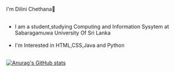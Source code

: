  I'm Dilini Chethana👋<br><br>
 <ul><li>I am a student,studying Computing and Information Sysytem at Sabaragamuwa University Of Sri Lanka<br><br></li>
<li> I'm Interested in HTML,CSS,Java and Python<br><br></li></ul>

 
[![Anurag's GitHub stats](https://github-readme-stats.vercel.app/api?username=DiliniChethana)](https://github.com/DiliniChethana/github-readme-stats)
